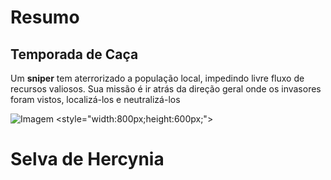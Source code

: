 # Resumo
## Temporada de Caça 
Um **sniper** tem aterrorizado a população local, impedindo livre fluxo de recursos valiosos.
Sua missão é ir atrás da direção geral onde os invasores foram vistos, localizá-los e neutralizá-los

![Imagem](/events/Hercynia.png)
<style="width:800px;height:600px;"> 

# Selva de Hercynia
